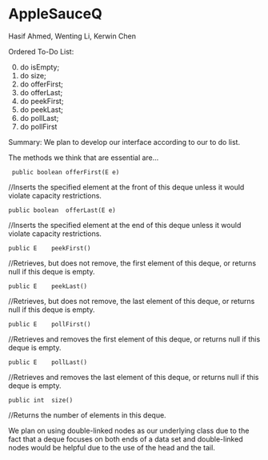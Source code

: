 # AppleSauceQ
Hasif Ahmed, Wenting Li, Kerwin Chen

Ordered To-Do List: 

0. do isEmpty;
1. do size;
2. do offerFirst;
3. do offerLast;
4. do peekFirst;
5. do peekLast;
6. do pollLast;
7. do pollFirst

Summary: 
We plan to develop our interface according to our to do list.

The methods we think that are essential are... 

     public boolean	offerFirst(E e)
//Inserts the specified element at the front of this deque unless it would violate capacity restrictions.

    public boolean	offerLast(E e)
//Inserts the specified element at the end of this deque unless it would violate capacity restrictions.

    public E	peekFirst()
//Retrieves, but does not remove, the first element of this deque, or returns null if this deque is empty.

    public E	peekLast()
//Retrieves, but does not remove, the last element of this deque, or returns null if this deque is empty.

    public E	pollFirst()
//Retrieves and removes the first element of this deque, or returns null if this deque is empty.

    public E	pollLast()
//Retrieves and removes the last element of this deque, or returns null if this deque is empty.

    public int	size()
//Returns the number of elements in this deque.


We plan on using double-linked nodes as our underlying class due to the fact that a deque focuses on both ends of a data set and double-linked nodes would be helpful due to the use of the head and the tail. 
